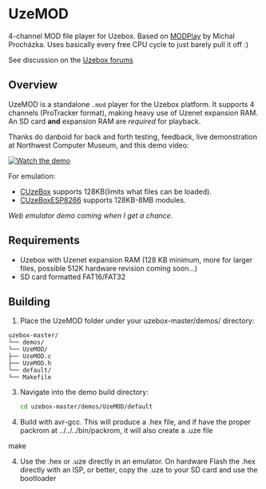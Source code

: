 # UzeMOD

4-channel MOD file player for Uzebox. Based on [MODPlay](https://github.com/prochazkaml/MODPlay) by Michal Procházka. Uses basically every free CPU cycle to just barely pull it off :)


See discussion on the [Uzebox forums](https://uzebox.org/forums/viewtopic.php?t=11501)
## Overview

UzeMOD is a standalone `.mod` player for the Uzebox platform. It supports 4 channels (ProTracker format), making heavy use of Uzenet expansion RAM. An SD card **and** expansion RAM are _required_ for playback.

Thanks do danboid for back and forth testing, feedback, live demonstration at Northwest Computer Museum, and this demo video:

[![Watch the demo](https://img.youtube.com/vi/CSrFbTvUJGQ/0.jpg)](https://youtu.be/CSrFbTvUJGQ)

For emulation:

- [CUzeBox](https://github.com/Jubatian/cuzebox) supports 128KB(limits what files can be loaded).  
- [CUzeBoxESP8266](https://github.com/weber21w/cuzebox-8266) supports 128KB-8MB modules.  

_Web emulator demo coming when I get a chance._

## Requirements

- Uzebox with Uzenet expansion RAM (128 KB minimum, more for larger files, possible 512K hardware revision coming soon...)
- SD card formatted FAT16/FAT32 


## Building

1. Place the UzeMOD folder under your uzebox-master/demos/ directory:
```text
uzebox-master/
└── demos/
└── UzeMOD/
├── UzeMOD.c
├── UzeMOD.h
└── default/
└── Makefile
```
3. Navigate into the demo build directory:  
   ```bash
   cd uzebox-master/demos/UzeMOD/default

4. Build with avr-gcc. This will produce a .hex file, and if have the proper packrom at ../../../bin/packrom, it will also create a .uze file

make

4. Use the .hex or .uze directly in an emulator. On hardware Flash the .hex directly with an ISP, or better, copy the .uze to your SD card and use the bootloader

